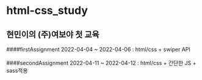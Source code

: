 # html-css_study
## 현민이의 (주)여보야 첫 교육
####firstAssignment 
2022-04-04 ~ 2022-04-06 : html/css + swiper API  
<br>
####secondAssignment
2022-04-11 ~ 2022-04-12 : html/css + 간단한 JS + sass적용


